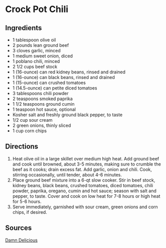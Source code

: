 # Crock Pot Chili

## Ingredients

-   1 tablespoon olive oil
-   2 pounds lean ground beef
-   3 cloves garlic, minced
-   1 medium sweet onion, diced
-   1 poblano chili, minced
-   2 1/2 cups beef stock
-   1 (16-ounce) can red kidney beans, rinsed and drained
-   1 (16-ounce) can black beans, rinsed and drained
-   1 (15-ounce) can crushed tomatoes
-   1 (14.5-ounce) can petite diced tomatoes
-   3 tablespoons chili powder
-   2 teaspoons smoked paprika
-   1 1/2 teaspoons ground cumin
-   1 teaspoon hot sauce, optional
-   Kosher salt and freshly ground black pepper, to taste
-   1/2 cup sour cream
-   2 green onions, thinly sliced
-   1 cup corn chips

## Directions

1. Heat olive oil in a large skillet over medium high heat. Add ground beef and cook until browned, about 3-5 minutes, making sure to crumble the beef as it cooks; drain excess fat. Add garlic, onion and chili. Cook, stirring occasionally, until tender, about 4-6 minutes.
2. Place ground beef mixture into a 6-qt slow cooker. Stir in beef stock, kidney beans, black beans, crushed tomatoes, diced tomatoes, chili powder, paprika, oregano, cumin and hot sauce; season with salt and pepper, to taste. Cover and cook on low heat for 7-8 hours or high heat for 5-6 hours.
3. Serve immediately, garnished with sour cream, green onions and corn chips, if desired.

## Sources

[Damn Delicious](https://damndelicious.net/2019/04/03/easy-slow-cooker-chili/)
